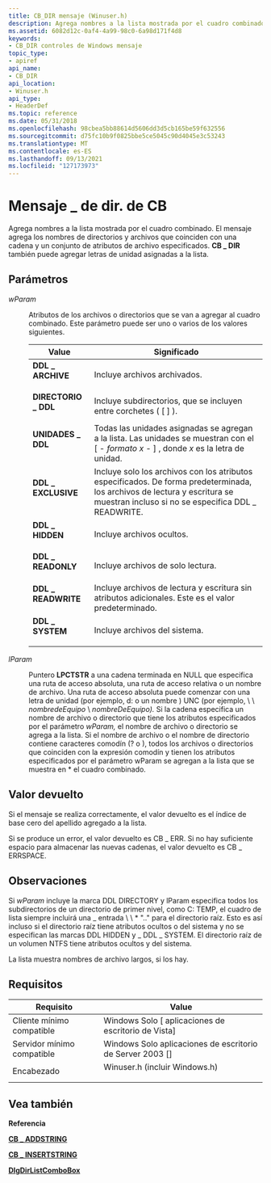 ```yaml
---
title: CB_DIR mensaje (Winuser.h)
description: Agrega nombres a la lista mostrada por el cuadro combinado. El mensaje agrega los nombres de directorios y archivos que coinciden con una cadena y un conjunto de atributos de archivo especificados. CB \_ DIR también puede agregar letras de unidad asignadas a la lista.
ms.assetid: 6082d12c-0af4-4a99-98c0-6a98d171f4d8
keywords:
- CB_DIR controles de Windows mensaje
topic_type:
- apiref
api_name:
- CB_DIR
api_location:
- Winuser.h
api_type:
- HeaderDef
ms.topic: reference
ms.date: 05/31/2018
ms.openlocfilehash: 98cbea5bb88614d5606dd3d5cb165be59f632556
ms.sourcegitcommit: d75fc10b9f0825bbe5ce5045c90d4045e3c53243
ms.translationtype: MT
ms.contentlocale: es-ES
ms.lasthandoff: 09/13/2021
ms.locfileid: "127173973"
---
```

# <a name="cb_dir-message"></a>Mensaje \_ de dir. de CB

Agrega nombres a la lista mostrada por el cuadro combinado. El mensaje agrega los nombres de directorios y archivos que coinciden con una cadena y un conjunto de atributos de archivo especificados. **CB \_ DIR** también puede agregar letras de unidad asignadas a la lista.

## <a name="parameters"></a>Parámetros

<dl> <dt>

*wParam* 
</dt> <dd>

Atributos de los archivos o directorios que se van a agregar al cuadro combinado. Este parámetro puede ser uno o varios de los valores siguientes.



| Value                                                                                                                                                         | Significado                                                                                                                                        |
|---------------------------------------------------------------------------------------------------------------------------------------------------------------|------------------------------------------------------------------------------------------------------------------------------------------------|
| <span id="DDL_ARCHIVE"></span><span id="ddl_archive"></span><dl> <dt>**DDL \_ ARCHIVE**</dt> </dl>       | Incluye archivos archivados.<br/>                                                                                                            |
| <span id="DDL_DIRECTORY"></span><span id="ddl_directory"></span><dl> <dt>**DIRECTORIO \_ DDL**</dt> </dl> | Incluye subdirectorios, que se incluyen entre corchetes ( \[ \] ).<br/>                                                             |
| <span id="DDL_DRIVES"></span><span id="ddl_drives"></span><dl> <dt>**UNIDADES \_ DDL**</dt> </dl>          | Todas las unidades asignadas se agregan a la lista. Las unidades se muestran con el \[ - *formato x* - \] , donde *x* es la letra de unidad.<br/>                    |
| <span id="DDL_EXCLUSIVE"></span><span id="ddl_exclusive"></span><dl> <dt>**DDL \_ EXCLUSIVE**</dt> </dl> | Incluye solo los archivos con los atributos especificados. De forma predeterminada, los archivos de lectura y escritura se muestran incluso si no se especifica DDL \_ READWRITE.<br/> |
| <span id="DDL_HIDDEN"></span><span id="ddl_hidden"></span><dl> <dt>**DDL \_ HIDDEN**</dt> </dl>          | Incluye archivos ocultos.<br/>                                                                                                              |
| <span id="DDL_READONLY"></span><span id="ddl_readonly"></span><dl> <dt>**DDL \_ READONLY**</dt> </dl>    | Incluye archivos de solo lectura.<br/>                                                                                                           |
| <span id="DDL_READWRITE"></span><span id="ddl_readwrite"></span><dl> <dt>**DDL \_ READWRITE**</dt> </dl> | Incluye archivos de lectura y escritura sin atributos adicionales. Este es el valor predeterminado.<br/>                                                       |
| <span id="DDL_SYSTEM"></span><span id="ddl_system"></span><dl> <dt>**DDL \_ SYSTEM**</dt> </dl>          | Incluye archivos del sistema.<br/>                                                                                                              |



 

</dd> <dt>

*lParam* 
</dt> <dd>

Puntero **LPCTSTR** a una cadena terminada en NULL que especifica una ruta de acceso absoluta, una ruta de acceso relativa o un nombre de archivo. Una ruta de acceso absoluta puede comenzar con una letra de unidad (por ejemplo, d: o un nombre \) UNC (por ejemplo, \\ \\ *nombredeEquipo* \\ *nombreDeEquipo).* Si la cadena especifica un nombre de archivo o directorio que tiene los atributos especificados por el parámetro *wParam,* el nombre de archivo o directorio se agrega a la lista. Si el nombre de archivo o el nombre de directorio contiene caracteres comodín (? o ), todos los archivos o directorios que coinciden con la expresión comodín y tienen los atributos especificados por el parámetro wParam se agregan a la lista que se muestra en \* el cuadro combinado. 

</dd> </dl>

## <a name="return-value"></a>Valor devuelto

Si el mensaje se realiza correctamente, el valor devuelto es el índice de base cero del apellido agregado a la lista.

Si se produce un error, el valor devuelto es CB \_ ERR. Si no hay suficiente espacio para almacenar las nuevas cadenas, el valor devuelto es CB \_ ERRSPACE.

## <a name="remarks"></a>Observaciones

Si *wParam* incluye la marca DDL DIRECTORY y lParam especifica todos los subdirectorios de un directorio de primer nivel, como C: TEMP, el cuadro de lista siempre incluirá una \_ entrada  \\ \\ \* ".." para el directorio raíz. Esto es así incluso si el directorio raíz tiene atributos ocultos o del sistema y no se especifican las marcas DDL HIDDEN y \_ DDL \_ SYSTEM. El directorio raíz de un volumen NTFS tiene atributos ocultos y del sistema.

La lista muestra nombres de archivo largos, si los hay.

## <a name="requirements"></a>Requisitos



| Requisito | Value |
|-------------------------------------|----------------------------------------------------------------------------------------------------------|
| Cliente mínimo compatible<br/> | Windows Solo \[ aplicaciones de escritorio de Vista\]<br/>                                                           |
| Servidor mínimo compatible<br/> | Windows Solo aplicaciones de escritorio de Server 2003 \[\]<br/>                                                     |
| Encabezado<br/>                   | <dl> <dt>Winuser.h (incluir Windows.h)</dt> </dl> |



## <a name="see-also"></a>Vea también

<dl> <dt>

**Referencia**
</dt> <dt>

[**CB \_ ADDSTRING**](cb-addstring.md)
</dt> <dt>

[**CB \_ INSERTSTRING**](cb-insertstring.md)
</dt> <dt>

[**DlgDirListComboBox**](/windows/desktop/api/Winuser/nf-winuser-dlgdirlistcomboboxa)
</dt> </dl>

 

 





